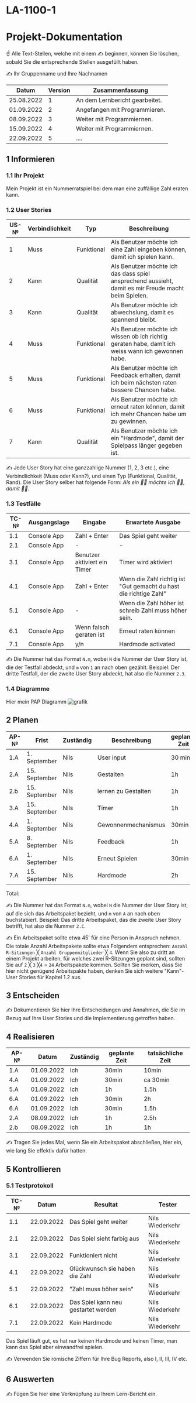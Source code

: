 # LA-1100-1
# Projekt-Dokumentation

☝️ Alle Text-Stellen, welche mit einem ✍️ beginnen, können Sie löschen, sobald Sie die entsprechende Stellen ausgefüllt haben.

✍️ Ihr Gruppenname und Ihre Nachnamen

| Datum           | Version | Zusammenfassung                 |
| --------------- | --------|---------------------------------|
| 25.08.2022      | 1       | An dem Lernbericht gearbeitet.  |
| 01.09.2022      | 2       | Angefangen mit Programmieren.   |
| 08.09.2022      | 3       | Weiter mit Programmiernen.      |
| 15.09.2022      | 4       | Weiter mit Programmiernen.      |
| 22.09.2022      | 5       | ....                            |


## 1 Informieren

### 1.1 Ihr Projekt

Mein Projekt ist ein Nummerratspiel bei dem man eine zuffällige Zahl eraten kann.

### 1.2 User Stories

| US-№ | Verbindlichkeit | Typ            | Beschreibung                                                                                        |
| ---- | --------------- | -------------- | --------------------------------------------------------------------------------------------------- |
| 1    | Muss            |   Funktional   | Als Benutzer möchte ich eine Zahl eingeben können, damit ich spielen kann.                          |
| 2    | Kann            |   Qualität     | Als Benutzer möchte ich das dass spiel ansprechend aussieht, damit es mir Freude macht beim Spielen.|
| 3    | Kann            |   Qualität     | Als Benutzer möchte ich abwechslung, damit es spannend bleibt.                                      |
| 4    | Muss            |   Funktional   | Als Benutzer möchte ich wissen ob ich richtig geraten habe, damit ich weiss wann ich gewonnen habe. |
| 5    | Muss            |   Funktional   | Als Benutzer möchte ich Feedback erhalten, damit ich beim nächsten raten bessere Chancen habe.      |
| 6    | Muss            |   Funktional   | Als Benutzer möchte ich erneut raten können, damit ich mehr Chancen habe um zu gewinnen.            |
| 7    | Kann            |   Qualität     | Als Benutzer möchte ich ein "Hardmode", damit der Spielpass länger gegeben ist.                     |

✍️ Jede User Story hat eine ganzzahlige Nummer (1, 2, 3 etc.), eine Verbindlichkeit (Muss oder Kann?), und einen Typ (Funktional, Qualität, Rand). Die User Story selber hat folgende Form: *Als ein 🤷‍♂️ möchte ich 🤷‍♂️, damit 🤷‍♂️*.

### 1.3 Testfälle

| TC-№ | Ausgangslage | Eingabe                             | Erwartete Ausgabe                                                 |
| ---- | ------------ | ----------------------------------- | ------------------------------------------------------------------|
| 1.1  |  Console App | Zahl + Enter                        |  Das Spiel geht weiter                                            |
| 2.1  |  Console App |   -                                 |   -                                                               |
| 3.1  |  Console App |  Benutzer aktiviert ein Timer       |  Timer wird aktiviert                                             |
| 4.1  |  Console App | Zahl + Enter                        |  Wenn die Zahl richtig ist "Gut gemacht du hast die richtige Zahl"|
| 5.1  |  Console App |   -                                 |  Wenn die Zahl höher ist schreib Zahl muss höher sein.            |
| 6.1  |  Console App | Wenn falsch geraten ist             |  Erneut raten können                                              |
| 7.1  |  Console App |y/n                                  |  Hardmode activated                                               |

✍️ Die Nummer hat das Format `N.m`, wobei `N` die Nummer der User Story ist, die der Testfall abdeckt, und `m` von `1` an nach oben gezählt. Beispiel: Der dritte Testfall, der die zweite User Story abdeckt, hat also die Nummer `2.3`.

### 1.4 Diagramme
Hier mein PAP Diagramm
![grafik](https://user-images.githubusercontent.com/111046375/186598833-d2a42f8a-60e9-46dc-a9e9-b42a3efec59f.png)


## 2 Planen

| AP-№ | Frist             | Zuständig    | Beschreibung          | geplante Zeit   |
| ---- | ----------------- | -------------| --------------------- | ----------------|
| 1.A  |  1. September     |      Nils    |   User input          |     30 min      |
| 2.A  |  15. September    |      Nils    |   Gestalten           |     1h          |
| 2.b  |  15. September    |      Nils    |   lernen zu Gestalten |     1h          |
| 3.A  |  15. September    |      Nils    |   Timer               |     1h          |
| 4.A  |  1. September     |      Nils    |   Gewonnenmechanismus |     30min       |
| 5.A  |  8. September     |      Nils    |   Feedback            |     1h          |
| 6.A  |  1. September     |      Nils    |   Erneut Spielen      |     30min       |
| 7.A  |  15. September    |      Nils    |   Hardmode            |     2h          |

Total: 

✍️ Die Nummer hat das Format `N.m`, wobei `N` die Nummer der User Story ist, auf die sich das Arbeitspaket bezieht, und `m` von `A` an nach oben buchstabiert. Beispiel: Das dritte Arbeitspaket, das die zweite User Story betrifft, hat also die Nummer `2.C`.

✍️ Ein Arbeitspaket sollte etwa 45' für eine Person in Anspruch nehmen. Die totale Anzahl Arbeitspakete sollte etwa Folgendem entsprechen: `Anzahl R-Sitzungen` ╳ `Anzahl Gruppenmitglieder` ╳ `4`. Wenn Sie also zu dritt an einem Projekt arbeiten, für welches zwei R-Sitzungen geplant sind, sollten Sie auf `2` ╳ `3` ╳`4` = `24` Arbeitspakete kommen. Sollten Sie merken, dass Sie hier nicht genügend Arbeitspakte haben, denken Sie sich weitere "Kann"-User Stories für Kapitel 1.2 aus.

## 3 Entscheiden

✍️ Dokumentieren Sie hier Ihre Entscheidungen und Annahmen, die Sie im Bezug auf Ihre User Stories und die Implementierung getroffen haben.

## 4 Realisieren

| AP-№ | Datum           | Zuständig    | geplante Zeit      | tatsächliche Zeit      |
| ---- | --------------- | ------------ | ------------------ | ---------------------- |
| 1.A  | 01.09.2022      |   Ich        |    30min           |     10min              |
| 4.A  | 01.09.2022      |   Ich        |    30min           |  ca 30min              |
| 5.A  | 01.09.2022      |   Ich        |    1h              |     1.5h               |
| 6.A  | 01.09.2022      |   Ich        |    30min           |     2h                 |
| 6.A  | 01.09.2022      |   Ich        |    30min           |     1.5h               |
| 2.A  | 08.09.2022      |   Ich        |    1h              |     2.5h               |
| 2.b  | 08.09.2022      |   Ich        |    1h              |     1h                 |
✍️ Tragen Sie jedes Mal, wenn Sie ein Arbeitspaket abschließen, hier ein, wie lang Sie effektiv dafür hatten.

## 5 Kontrollieren

### 5.1 Testprotokoll

| TC-№ | Datum      | Resultat                           | Tester                |
| ---- | -----------| -----------------------------------|-----------------------|
| 1.1  | 22.09.2022 | Das Spiel geht weiter              | Nils Wiederkehr       |
| 2.1  | 22.09.2022 | Das Spiel sieht farbig aus         | Nils Wiederkehr       |
| 3.1  | 22.09.2022 | Funktioniert nicht                 | Nils Wiederkehr       |
| 4.1  | 22.09.2022 | Glückwunsch sie haben die Zahl     | Nils Wiederkehr       |
| 5.1  | 22.09.2022 | "Zahl muss höher sein"             | Nils Wiederkehr       |
| 6.1  | 22.09.2022 | Das Spiel kann neu gestartet werden| Nils Wiederkehr       |
| 7.1  | 22.09.2022 | Kein Hardmode                      | Nils Wiederkehr       |

Das Spiel läuft gut, es hat nur keinen Hardmode und keinen Timer, man kann das Spiel aber einwandfrei spielen.

✍️ Verwenden Sie römische Ziffern für Ihre Bug Reports, also I, II, III, IV etc.

## 6 Auswerten

✍️ Fügen Sie hier eine Verknüpfung zu Ihrem Lern-Bericht ein.
